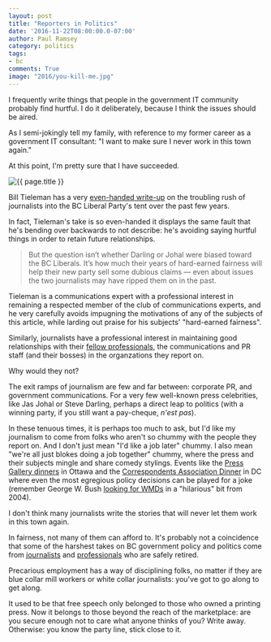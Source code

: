 ```yaml
---
layout: post
title: "Reporters in Politics"
date: '2016-11-22T08:00:00.0-07:00'
author: Paul Ramsey
category: politics
tags:
- bc
comments: True
image: "2016/you-kill-me.jpg"
---
```


I frequently write things that people in the government IT community probably find hurtful. I do it deliberately, because I think the issues should be aired.

As I semi-jokingly tell my family, with reference to my former career as a government IT consultant: "I want to make sure I never work in this town again." 

At this point, I'm pretty sure that I have succeeded.

<img src="{{ site.images }}{{ page.image }}" alt='{{ page.title }}' />

Bill Tieleman has a very [even-handed write-up](http://thetyee.ca/Opinion/2016/11/22/Journalists-Jumping-to-BC-Liberal-Jobs/) on the troubling rush of journalists into the BC Liberal Party's tent over the past few years. 

In fact, Tieleman's take is so even-handed it displays the same fault that he's bending over backwards to not describe: he's avoiding saying hurtful things in order to retain future relationships. 

> But the question isn’t whether Darling or Johal were biased toward the BC Liberals. It’s how much their years of hard-earned fairness will help their new party sell some dubious claims — even about issues the two journalists may have ripped them on in the past.

Tieleman is a communications expert with a professional interest in remaining a respected member of the club of communications experts, and he very carefully avoids impugning the motivations of any of the subjects of this article, while larding out praise for his subjects' "hard-earned fairness".

Similarly, journalists have a professional interest in maintaining good relationships with their [fellow professionals](http://therealstory.ca/2011-07-25/bc-politics/two-sides-good-one-side-bad), the communications and PR staff (and their bosses) in the organzations they report on. 

Why would they not?

The exit ramps of journalism are few and far between: corporate PR, and government communications. For a very few well-known press celebrities, like Jas Johal or Steve Darling, perhaps a direct leap to politics (with a winning party, if you still want a pay-cheque, *n'est pas*). 

In these tenuous times, it is perhaps too much to ask, but I'd like my journalism to come from folks who aren't so chummy with the people they report on. And I don't just mean "I'd like a job later" chummy. I also mean "we're all just blokes doing a job together" chummy, where the press and their subjects mingle and share comedy stylings. 
Events like the [Press Gallery dinners](http://www.cbc.ca/news/trending/parliamentary-press-gallery-dinner-2016-1.3617005) in Ottawa and the [Correspondents Association Dinner](https://www.youtube.com/watch?v=hA5ezR0Kh80) in DC where even the most egregious policy decisions can be played for a joke (remember George W. Bush [looking for WMDs](https://www.youtube.com/watch?v=nKX6luiMINQ&t=0m29s) in a "hilarious" bit from 2004).

I don't think many journalists write the stories that will never let them work in this town again. 

In fairness, not many of them can afford to. It's probably not a coincidence that some of the harshest takes on BC government policy and politics come from [journalists](https://rafeonline.com/) and [professionals](https://in-sights.ca/) who are safely retired.

Precarious employment has a way of disciplining folks, no matter if they are blue collar mill workers or white collar journalists: you've got to go along to get along. 

It used to be that free speech only belonged to those who owned a printing press. Now it belongs to those beyond the reach of the marketplace: are you secure enough not to care what anyone thinks of you? Write away. Otherwise: you know the party line, stick close to it.


